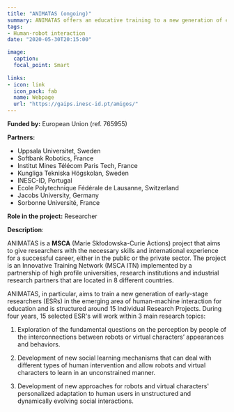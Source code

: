 ```yaml
---
title: "ANIMATAS (ongoing)"
summary: ANIMATAS offers an educative training to a new generation of early-stage researchers (ESRs) in the emerging area of human-machine interaction for education.
tags:
- Human-robot interaction
date: "2020-05-30T20:15:00"

image:
  caption: 
  focal_point: Smart
 
links:
- icon: link
  icon_pack: fab
  name: Webpage
  url: "https://gaips.inesc-id.pt/amigos/"
---
```


**Funded by:** European Union (ref. 765955)

**Partners:**

* Uppsala Universitet, Sweden
* Softbank Robotics, France
* Institut Mines Télécom Paris Tech, France
* Kungliga Tekniska Högskolan, Sweden
* INESC-ID, Portugal
* Ecole Polytechnique Fédérale de Lausanne, Switzerland
* Jacobs University, Germany
* Sorbonne Université, France

**Role in the project:** Researcher

**Description**:

ANIMATAS is a __MSCA__ (Marie Skłodowska-Curie Actions) project that aims to give researchers with the necessary skills and international experience for a successful career, either in the public or the private sector. The project is an Innovative Training Network (MSCA ITN) implemented by a partnership of high profile universities, research institutions and industrial research partners that are located in 8 different countries.

ANIMATAS, in particular, aims to train a new generation of early-stage researchers (ESRs) in the emerging area of human-machine interaction for education and is structured around 15 Individual Research Projects. During four years, 15 selected ESR's will work within 3 main research topics:

1. Exploration of the fundamental questions on the perception by people of the interconnections between robots or virtual characters’ appearances and behaviors.

2. Development of new social learning mechanisms that can deal with different types of human intervention and allow robots and virtual characters to learn in an unconstrained manner.

3. Development of new approaches for robots and virtual characters' personalized adaptation to human users in unstructured and dynamically evolving social interactions.